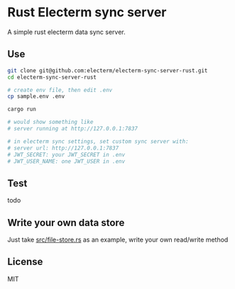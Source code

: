 # Rust Electerm sync server

A simple rust electerm data sync server.

## Use


```bash
git clone git@github.com:electerm/electerm-sync-server-rust.git
cd electerm-sync-server-rust

# create env file, then edit .env
cp sample.env .env

cargo run

# would show something like
# server running at http://127.0.0.1:7837

# in electerm sync settings, set custom sync server with:
# server url: http://127.0.0.1:7837
# JWT_SECRET: your JWT_SECRET in .env
# JWT_USER_NAME: one JWT_USER in .env
```

## Test

todo

## Write your own data store

Just take [src/file-store.rs](src/file-store.jrs) as an example, write your own read/write method

## License

MIT
